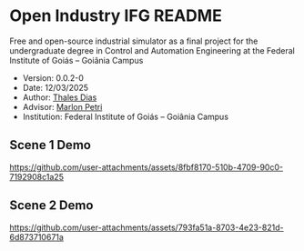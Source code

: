 # Open Industry IFG README

Free and open-source industrial simulator as a final project for the undergraduate degree in Control and Automation Engineering at the Federal Institute of Goiás – Goiânia Campus

* Version: 	0.0.2-0
* Date:		12/03/2025
* Author: 	[Thales Dias](https://github.com/Thalesdc)
* Advisor:  [Marlon Petri](https://github.com/marlonpetri)
* Institution:  Federal Institute of Goiás – Goiânia Campus


## Scene 1 Demo

https://github.com/user-attachments/assets/8fbf8170-510b-4709-90c0-7192908c1a25

## Scene 2 Demo

https://github.com/user-attachments/assets/793fa51a-8703-4e23-821d-6d873710671a
